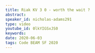 ```yaml
---
title: Riak KV 3 0 - worth the wait ?
abstract: 
speaker_id: nicholas-adams291
type: video
youtube_id: 0lkYIGSxJS0
keywords: 
date: 2020-06-03
tags: Code BEAM SF 2020
---
```


